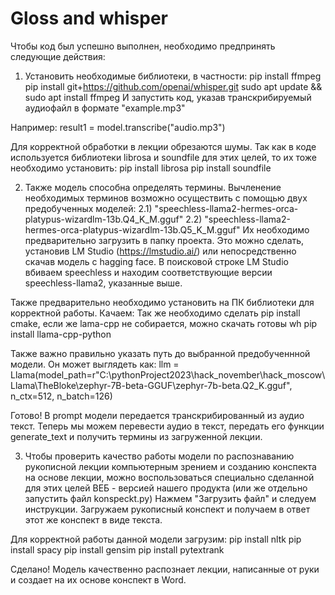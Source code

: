 ﻿# Gloss and whisper
 
Чтобы код был успешно выполнен, необходимо предпринять следующие действия:
1) Установить необходимые библиотеки, в частности:
pip install ffmpeg
pip install git+https://github.com/openai/whisper.git
sudo apt update && sudo apt install ffmpeg
И запустить код, указав транскрибируемый аудиофайл в формате "example.mp3"

Например:
result1 = model.transcribe("audio.mp3")

Для корректной обработки в лекции обрезаются шумы. Так как в коде используется библиотеки librosa и soundfile для этих целей, то их тоже необходимо установить:
pip install librosa
pip install soundfile

2) Также модель способна определять термины. Вычленение необходимых терминов возможно осуществить с помощью двух предобученных моделей:
2.1) "speechless-llama2-hermes-orca-platypus-wizardlm-13b.Q4_K_M.gguf"
2.2) "speechless-llama2-hermes-orca-platypus-wizardlm-13b.Q5_K_M.gguf"
Их необходимо предварительно загрузить в папку проекта. Это можно сделать, установив LM Studio (https://lmstudio.ai/) или непосредственно скачав модель с hagging face. 
В поисковой строке LM Studio вбиваем speechless и находим соответствующие версии speechless-llama2, указанные выше. 

Также предварительно необходимо установить на ПК библиотеки для корректной работы. Качаем:
Так же необходимо сделать pip install cmake, если же lama-cpp не собирается, можно скачать готовы wh 
pip install llama-cpp-python


Также важно правильно указать путь до выбранной предобученнной модели. Он может выглядеть как:
llm = Llama(model_path=r"C:\pythonProject2023\hack_november\hack_moscow\Llama\TheBloke\zephyr-7B-beta-GGUF\zephyr-7b-beta.Q2_K.gguf", n_ctx=512, n_batch=126)


Готово! В prompt модели передается транскрибированный из аудио текст. Теперь мы можем перевести аудио в текст, передать его функции generate_text и получить термины из загруженной лекции.


3) Чтобы проверить качество работы модели по распознаванию рукописной лекции компьютерным зрением и созданию конспекта на основе лекции, можно воспользоваться специально сделанной для этих целей ВЕБ - версией нашего продукта (или же отдельно запустить файл konspeckt.py)
Нажмем "Загрузить файл" и следуем инструкции. Загружаем рукописный конспект и получаем в ответ этот же конспект в виде текста.

Для корректной работы данной модели загрузим:
pip install nltk
pip install spacy
pip install gensim
pip install pytextrank

Сделано! Модель качественно распознает лекции, написанные от руки и создает на их основе конспект в Word.
